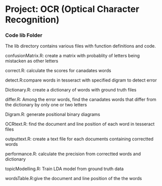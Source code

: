 # Project: OCR (Optical Character Recognition) 

### Code lib Folder

The lib directory contains various files with function definitions and code.

confusionMatrix.R: create a matrix with probablity of letters being mistacken as other letters  

correct.R: calculate the scores for canadates words  

detect.R:compare words in tesseract with specified digram to detect error  

Dictionary.R: create a dictionary of words with ground truth files  

differ.R: Among the error words, find the canadates words that differ from the dictionary by only one or two letters  

Digram.R: generate positional binary diagrams  

OCRtext.R: find the document and line position of each word in tesseract files  

outputtext.R: create a text file for each documents containing correctted words  

performance.R: calculate the precision from correctted words and dictionary  

topicModelling.R: Train LDA model from ground truth data  

wordsTable.R:give the document and line position of the the words  






